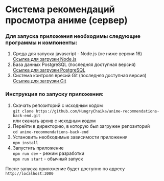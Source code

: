 # Система рекомендаций просмотра аниме (сервер)

### Для запуска приложения необходимы следующие программы и компоненты:
1. Среда для запуска javascript - Node.js (не ниже версии 16)  
   [Ссылка для загрузки Node.js](https://nodejs.org)
2. База данных PostgreSQL (последняя доступная версия)  
   [Ссылка для загрузки PostgreSQL](https://www.postgresql.org/download/)
3. Система контроля вресий Git (последняя доступная версия)  
   [Ссылка для загрузки Git](https://git-scm.com/downloads)

### Инструкция по запуску приложения:

1. Скачать репозиторий с исходным кодом  
   `git clone https://github.com/HungryChaika/anime-recommendations-back-end.git`  
   или скачать архив с исходным кодом
2. Перейти в директорию, в которую был загружен репозиторий  
   `cd anime-recommendations-back-end`
3. Установить необходимые зависимости приложения  
   `npm install`
4. Запустить приложение  
   `npm run dev` - режим разработки  
   `npm run start` - обычный запуск

После запуска приложение будет доступно по адресу `http://localhost:3000`
